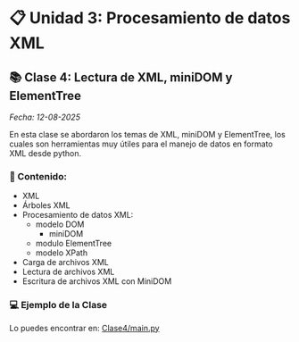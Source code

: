 # 📋 Unidad 3: Procesamiento de datos XML

## 📚 Clase 4: Lectura de XML, miniDOM y ElementTree

_Fecha: 12-08-2025_

En esta clase se abordaron los temas de XML, miniDOM y ElementTree, los cuales son herramientas muy útiles para el manejo de datos en formato XML desde python.

### 📖 Contenido:

- XML
- Árboles XML
- Procesamiento de datos XML:
    - modelo DOM
        - miniDOM
    - modulo ElementTree
    - modelo XPath
- Carga de archivos XML
- Lectura de archivos XML
- Escritura de archivos XML con MiniDOM

### 💻 Ejemplo de la Clase

Lo puedes encontrar en:  [Clase4/main.py](./Clase4/main.py)